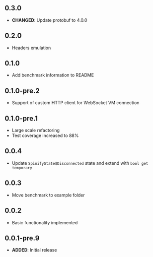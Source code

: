 ## 0.3.0

- **CHANGED**: Update protobuf to 4.0.0

## 0.2.0

- Headers emulation

## 0.1.0

- Add benchmark information to README

## 0.1.0-pre.2

- Support of custom HTTP client for WebSocket VM connection

## 0.1.0-pre.1

- Large scale refactoring
- Test coverage increased to 88%

## 0.0.4

- Update `SpinifyState$Disconnected` state and extend with `bool get temporary`

## 0.0.3

- Move benchmark to example folder

## 0.0.2

- Basic functionality implemented

## 0.0.1-pre.9

- **ADDED**: Initial release
